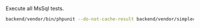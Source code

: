 
Execute all MsSql tests.

```bash
backend/vendor/bin/phpunit --do-not-cache-result backend/vendor/simplecomplex/database/tests/src/MsSql/
```
